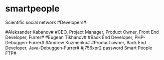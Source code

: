 # smartpeople
Scientific social network
#Developers#

#Aleksander Kabanov#
#CEO, Project Manager, Product Owner, Front End Developer, Furrer#
#Eugean Tikhanov#
#Back End Developer, PHP-Debuggen-Furrer#
#Andrew Kuzmenko#
#Product owner, Back End Developer, Java-Debuggen-Furrer#
#j756xpr2 password Smart People FTP#